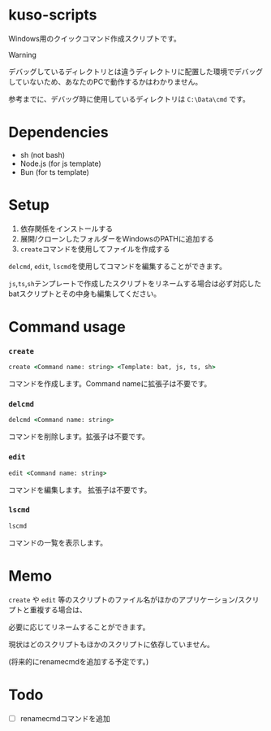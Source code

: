 # kuso-scripts
Windows用のクイックコマンド作成スクリプトです。

> [!Warning]
> 
> デバッグしているディレクトリとは違うディレクトリに配置した環境でデバッグしていないため、あなたのPCで動作するかはわかりません。
> 
> 参考までに、デバッグ時に使用しているディレクトリは `C:\Data\cmd` です。

# Dependencies

- sh (not bash)
- Node.js (for js template)
- Bun (for ts template)

# Setup
1. 依存関係をインストールする
2. 展開/クローンしたフォルダーをWindowsのPATHに追加する
3. `create`コマンドを使用してファイルを作成する

`delcmd`, `edit`, `lscmd`を使用してコマンドを編集することができます。

`js`,`ts`,`sh`テンプレートで作成したスクリプトをリネームする場合は必ず対応したbatスクリプトとその中身も編集してください。

# Command usage
### `create`
```bat
create <Command name: string> <Template: bat, js, ts, sh>
```

コマンドを作成します。Command nameに拡張子は不要です。

### `delcmd`
```bat
delcmd <Command name: string>
```

コマンドを削除します。拡張子は不要です。

### `edit`
```bat
edit <Command name: string>
```

コマンドを編集します。 拡張子は不要です。

### `lscmd`
```bat
lscmd
```

コマンドの一覧を表示します。

# Memo
`create` や `edit` 等のスクリプトのファイル名がほかのアプリケーション/スクリプトと重複する場合は、

必要に応じてリネームすることができます。

現状はどのスクリプトもほかのスクリプトに依存していません。

(将来的にrenamecmdを追加する予定です。)

# Todo
- [ ] renamecmdコマンドを追加
